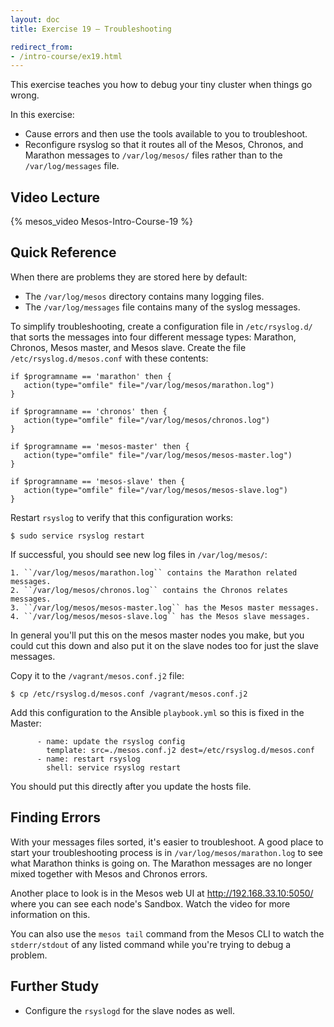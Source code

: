 ```yaml
---
layout: doc
title: Exercise 19 – Troubleshooting

redirect_from:
- /intro-course/ex19.html
---
```


This exercise teaches you how to debug your tiny cluster when things go
wrong.

In this exercise:
* Cause errors and then use the tools available to you to troubleshoot.
* Reconfigure rsyslog so that it routes all of the Mesos, Chronos, and Marathon messages to ``/var/log/mesos/`` files
rather than to the ``/var/log/messages`` file.


Video Lecture
-------------

{% mesos_video Mesos-Intro-Course-19 %}


Quick Reference
---------------

When there are problems they are stored here by default:

* The ``/var/log/mesos`` directory contains many logging files.
* The ``/var/log/messages`` file contains many of the syslog messages.

To simplify troubleshooting, create a configuration file in ``/etc/rsyslog.d/`` that sorts the messages into four different message types: Marathon, Chronos, Mesos master, and Mesos slave.  Create the file ``/etc/rsyslog.d/mesos.conf`` with these contents:


```
if $programname == 'marathon' then {
   action(type="omfile" file="/var/log/mesos/marathon.log")
}

if $programname == 'chronos' then {
   action(type="omfile" file="/var/log/mesos/chronos.log")
}

if $programname == 'mesos-master' then {
   action(type="omfile" file="/var/log/mesos/mesos-master.log")
}

if $programname == 'mesos-slave' then {
   action(type="omfile" file="/var/log/mesos/mesos-slave.log")
}
```

Restart ``rsyslog`` to verify that this configuration works:

```
$ sudo service rsyslog restart
```

If successful, you should see new log files in ``/var/log/mesos/``:

    1. ``/var/log/mesos/marathon.log`` contains the Marathon related messages.
    2. ``/var/log/mesos/chronos.log`` contains the Chronos relates messages.
    3. ``/var/log/mesos/mesos-master.log`` has the Mesos master messages.
    4. ``/var/log/mesos/mesos-slave.log`` has the Mesos slave messages.

In general you'll put this on the mesos master nodes you make, but you could cut this down and also put it on the slave nodes too for just the slave messages.

Copy it to the ``/vagrant/mesos.conf.j2`` file:

```
$ cp /etc/rsyslog.d/mesos.conf /vagrant/mesos.conf.j2
```

Add this configuration to the Ansible ``playbook.yml`` so this is fixed in the Master:

```
      - name: update the rsyslog config
        template: src=./mesos.conf.j2 dest=/etc/rsyslog.d/mesos.conf
      - name: restart rsyslog
        shell: service rsyslog restart
```

You should put this directly after you update the hosts file.

Finding Errors
--------------

With your messages files sorted, it's easier to troubleshoot.  A good place to start your troubleshooting process is in ``/var/log/mesos/marathon.log`` to see what Marathon thinks is going
on.  The Marathon messages are no longer mixed together with Mesos and Chronos errors.

Another place to look is in the Mesos web UI at http://192.168.33.10:5050/ where you can see each node's Sandbox.  Watch the video for more information on this.

You can also use the ``mesos tail`` command from the Mesos CLI to watch the ``stderr/stdout`` of any listed command while you're trying to debug a problem.


Further Study
-------------

* Configure the ``rsyslogd`` for the slave nodes as well.

